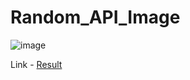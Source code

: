 # Random_API_Image
![image](https://github.com/user-attachments/assets/a833d171-510e-4991-8e1b-55d59b01f970)

Link - [Result](https://imagegenerator-dun.vercel.app/)
